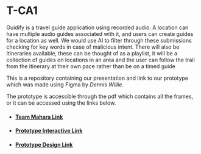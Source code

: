 # T-CA1

Guidify is a travel guide application using recorded audio. A location can have multiple audio guides associated with it, and users can create guides for a location as well. We would use AI to filter through these submissions checking for key words in case of malicious intent. There will also be Itineraries available, these can be thought of as a playlist, it will be a collection of guides on locations in an area and the user can follow the trail from the itinerary at their own pace rather than be on a timed guide

This is a repository containing our presentation and link to our prototype which was made using Figma by *Dennis Willie*.

The prototype is accessible through the pdf which contains all the frames, or it can be accessed using the links below.

- #### [Team Mahara Link](https://mahara.dkit.ie/view/view.php?t=xYPeCcQDhq6UVv3slbHu)

- #### [Prototype Interactive Link](https://bit.ly/3EwGsxS)

- #### [Prototype Design Link](https://bit.ly/3UT9uwT)

